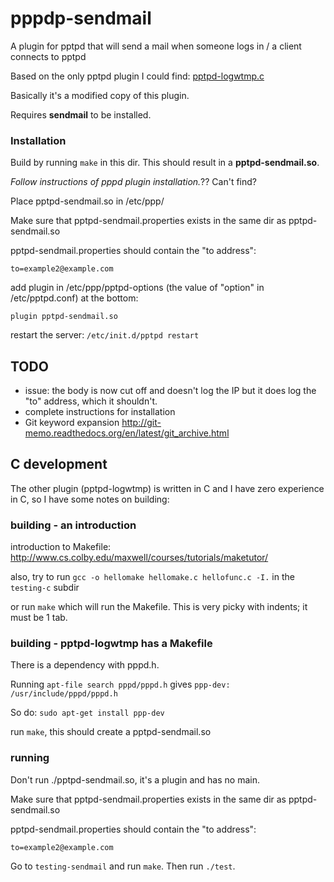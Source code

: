 # pppdp-sendmail

A plugin for pptpd that will send a mail when someone logs in / a client connects to pptpd

Based on the only pptpd plugin I could find: [pptpd-logwtmp.c](https://github.com/chrisballinger/poptop/blob/master/plugins/pptpd-logwtmp.c)

Basically it's a modified copy of this plugin.

Requires **sendmail** to be installed.


### Installation

Build by running ```make``` in this dir. This should result in a **pptpd-sendmail.so**.

_Follow instructions of pppd plugin installation._?? Can't find?

Place pptpd-sendmail.so in /etc/ppp/

Make sure that pptpd-sendmail.properties exists in the same dir as pptpd-sendmail.so

pptpd-sendmail.properties should contain the "to address":

```
to=example2@example.com
```

add plugin in /etc/ppp/pptpd-options (the value of "option" in /etc/pptpd.conf) at the bottom:
```
plugin pptpd-sendmail.so
```

restart the server:
```/etc/init.d/pptpd restart```


## TODO

* issue: the body is now cut off and doesn't log the IP but it does log the "to" address, which it shouldn't.
* complete instructions for installation
* Git keyword expansion http://git-memo.readthedocs.org/en/latest/git_archive.html


## C development

The other plugin (pptpd-logwtmp) is written in C and I have zero experience in C, so I have some notes on building:

### building - an introduction

introduction to Makefile: http://www.cs.colby.edu/maxwell/courses/tutorials/maketutor/

also, try to run ```gcc -o hellomake hellomake.c hellofunc.c -I.``` in the ```testing-c``` subdir

or run ```make``` which will run the Makefile. This is very picky with indents; it must be 1 tab.


### building - pptpd-logwtmp has a Makefile

There is a dependency with pppd.h.

Running ```apt-file search pppd/pppd.h``` gives ```ppp-dev: /usr/include/pppd/pppd.h```

So do: ```sudo apt-get install ppp-dev```

run ```make```, this should create a pptpd-sendmail.so


### running

Don't run ./pptpd-sendmail.so, it's a plugin and has no main.

Make sure that pptpd-sendmail.properties exists in the same dir as pptpd-sendmail.so

pptpd-sendmail.properties should contain the "to address":

```
to=example2@example.com
```

Go to ```testing-sendmail``` and run ```make```. Then run ```./test```.

